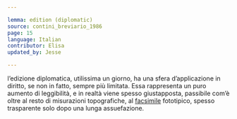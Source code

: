 ```yaml
---

lemma: edition (diplomatic)
source: contini_breviario_1986
page: 15
language: Italian
contributor: Elisa
updated_by: Jesse

---
```


l’edizione diplomatica, utilissima un giorno, ha una sfera d’applicazione in diritto, se non in fatto, sempre più limitata. Essa rappresenta un puro aumento di leggibilità, e in realtà viene spesso giustapposta, passibile com’è oltre al resto di misurazioni topografiche, al [facsimile](facsimile.html) fototipico, spesso trasparente solo dopo una lunga assuefazione.
